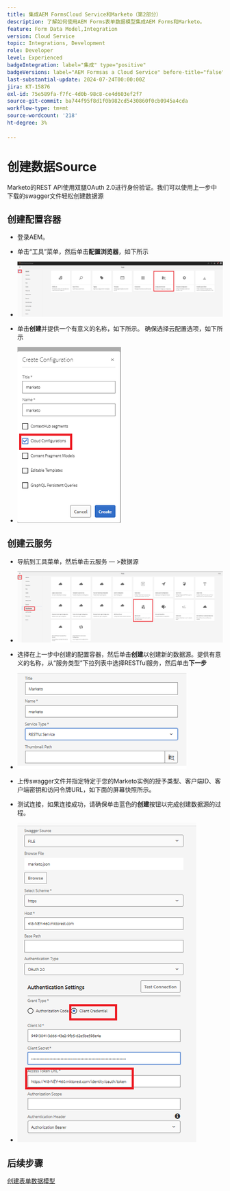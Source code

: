 ```yaml
---
title: 集成AEM FormsCloud Service和Marketo（第2部分）
description: 了解如何使用AEM Forms表单数据模型集成AEM Forms和Marketo。
feature: Form Data Model,Integration
version: Cloud Service
topic: Integrations, Development
role: Developer
level: Experienced
badgeIntegration: label="集成" type="positive"
badgeVersions: label="AEM Formsas a Cloud Service" before-title="false"
last-substantial-update: 2024-07-24T00:00:00Z
jira: KT-15876
exl-id: 75e589fa-f7fc-4d0b-98c8-ce4d603ef2f7
source-git-commit: ba744f95f8d1f0b982cd5430860f0cb0945a4cda
workflow-type: tm+mt
source-wordcount: '218'
ht-degree: 3%

---
```


# 创建数据Source

Marketo的REST API使用双腿OAuth 2.0进行身份验证。我们可以使用上一步中下载的swagger文件轻松创建数据源

## 创建配置容器

* 登录AEM。
* 单击“工具”菜单，然后单击&#x200B;**配置浏览器**，如下所示

* ![工具菜单](assets/datasource3.png)

* 单击&#x200B;**创建**&#x200B;并提供一个有意义的名称，如下所示。 确保选择云配置选项，如下所示

* ![配置容器](assets/datasource4.png)

## 创建云服务

* 导航到工具菜单，然后单击云服务 — >数据源

* ![云服务](assets/datasource5.png)

* 选择在上一步中创建的配置容器，然后单击&#x200B;**创建**&#x200B;以创建新的数据源。提供有意义的名称，从“服务类型”下拉列表中选择RESTful服务，然后单击&#x200B;**下一步**
* ![新数据源](assets/datasource6.png)

* 上传swagger文件并指定特定于您的Marketo实例的授予类型、客户端ID、客户端密钥和访问令牌URL，如下面的屏幕快照所示。

* 测试连接，如果连接成功，请确保单击蓝色的&#x200B;**创建**&#x200B;按钮以完成创建数据源的过程。

* ![数据源配置](assets/datasource1.png)


## 后续步骤

[创建表单数据模型](./part3.md)
